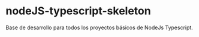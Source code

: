 # nodeJS-typescript-skeleton
 Base de desarrollo para todos los proyectos básicos de NodeJs Typescript.
